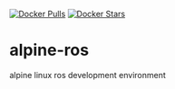[![Docker Pulls](https://img.shields.io/docker/pulls/rubicks/alpine-ros.svg)](https://hub.docker.com/r/rubicks/alpine-ros/)
[![Docker Stars](https://img.shields.io/docker/stars/rubicks/alpine-ros.svg?style=flat-square)](https://hub.docker.com/r/rubicks/alpine-ros/)

# alpine-ros

alpine linux ros development environment
